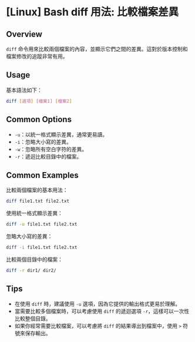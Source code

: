 # [Linux] Bash diff 用法: 比較檔案差異

## Overview
`diff` 命令用來比較兩個檔案的內容，並顯示它們之間的差異。這對於版本控制和檔案修改的追蹤非常有用。

## Usage
基本語法如下：
```bash
diff [選項] [檔案1] [檔案2]
```

## Common Options
- `-u`：以統一格式顯示差異，通常更易讀。
- `-i`：忽略大小寫的差異。
- `-w`：忽略所有空白字符的差異。
- `-r`：遞迴比較目錄中的檔案。

## Common Examples
比較兩個檔案的基本用法：
```bash
diff file1.txt file2.txt
```

使用統一格式顯示差異：
```bash
diff -u file1.txt file2.txt
```

忽略大小寫的差異：
```bash
diff -i file1.txt file2.txt
```

比較兩個目錄中的檔案：
```bash
diff -r dir1/ dir2/
```

## Tips
- 在使用 `diff` 時，建議使用 `-u` 選項，因為它提供的輸出格式更易於理解。
- 當需要比較多個檔案時，可以考慮使用 `diff` 的遞迴選項 `-r`，這樣可以一次性比較整個目錄。
- 如果你經常需要比較檔案，可以考慮將 `diff` 的結果導出到檔案中，使用 `>` 符號來保存輸出。